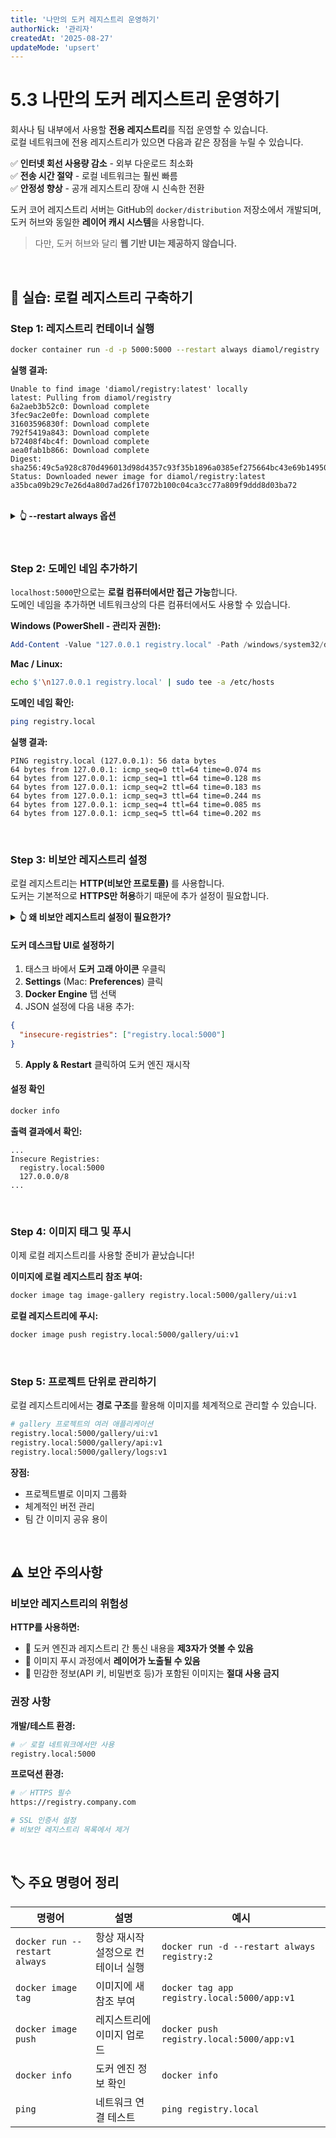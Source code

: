 ```yaml
---
title: '나만의 도커 레지스트리 운영하기'
authorNick: '관리자'
createdAt: '2025-08-27'
updateMode: 'upsert'
---
```


# 5.3 나만의 도커 레지스트리 운영하기

회사나 팀 내부에서 사용할 **전용 레지스트리**를 직접 운영할 수 있습니다.  
로컬 네트워크에 전용 레지스트리가 있으면 다음과 같은 장점을 누릴 수 있습니다.

✅ **인터넷 회선 사용량 감소** - 외부 다운로드 최소화  
✅ **전송 시간 절약** - 로컬 네트워크는 훨씬 빠름  
✅ **안정성 향상** - 공개 레지스트리 장애 시 신속한 전환

도커 코어 레지스트리 서버는 GitHub의 `docker/distribution` 저장소에서 개발되며,  
도커 허브와 동일한 **레이어 캐시 시스템**을 사용합니다.

> 다만, 도커 허브와 달리 **웹 기반 UI는 제공하지 않습니다.**

<br/>

## 🚀 실습: 로컬 레지스트리 구축하기

### Step 1: 레지스트리 컨테이너 실행

```bash
docker container run -d -p 5000:5000 --restart always diamol/registry
```

**실행 결과:**

```
Unable to find image 'diamol/registry:latest' locally
latest: Pulling from diamol/registry
6a2aeb3b52c0: Download complete
3fec9ac2e0fe: Download complete
31603596830f: Download complete
792f5419a843: Download complete
b72408f4bc4f: Download complete
aea0fab1b866: Download complete
Digest: sha256:49c5a928c870d496013d98d4357c93f35b1896a0385ef275664bc43e69b14950
Status: Downloaded newer image for diamol/registry:latest
a35bca09b29c7e26d4a80d7ad26f17072b100c04ca3cc77a809f9ddd8d03ba72
```

<br/>
<details>
<summary><strong>👆 --restart always 옵션</strong></summary>

레지스트리는 항상 실행 중이어야 하는 서비스입니다.

- 시스템 재부팅 시 자동으로 레지스트리 시작
- 컨테이너 오류로 종료되어도 자동 재시작
- 안정적인 서비스 운영 가능

```bash
# restart 정책 옵션들
--restart no          # 재시작 안 함 (기본값)
--restart on-failure  # 오류로 종료된 경우만 재시작
--restart always      # 항상 재시작
--restart unless-stopped  # 수동 종료 전까지 재시작
```

</details>
<br/>

<br/>

### Step 2: 도메인 네임 추가하기

`localhost:5000`만으로는 **로컬 컴퓨터에서만 접근 가능**합니다.  
도메인 네임을 추가하면 네트워크상의 다른 컴퓨터에서도 사용할 수 있습니다.

**Windows (PowerShell - 관리자 권한):**

```powershell
Add-Content -Value "127.0.0.1 registry.local" -Path /windows/system32/drivers/etc/hosts
```

**Mac / Linux:**

```bash
echo $'\n127.0.0.1 registry.local' | sudo tee -a /etc/hosts
```

**도메인 네임 확인:**

```bash
ping registry.local
```

**실행 결과:**

```
PING registry.local (127.0.0.1): 56 data bytes
64 bytes from 127.0.0.1: icmp_seq=0 ttl=64 time=0.074 ms
64 bytes from 127.0.0.1: icmp_seq=1 ttl=64 time=0.128 ms
64 bytes from 127.0.0.1: icmp_seq=2 ttl=64 time=0.183 ms
64 bytes from 127.0.0.1: icmp_seq=3 ttl=64 time=0.244 ms
64 bytes from 127.0.0.1: icmp_seq=4 ttl=64 time=0.085 ms
64 bytes from 127.0.0.1: icmp_seq=5 ttl=64 time=0.202 ms
```

<br/>

### Step 3: 비보안 레지스트리 설정

로컬 레지스트리는 **HTTP(비보안 프로토콜)** 를 사용합니다.  
도커는 기본적으로 **HTTPS만 허용**하기 때문에 추가 설정이 필요합니다.

<details>
<summary><strong>👆 왜 비보안 레지스트리 설정이 필요한가?</strong></summary>

도커는 보안을 위해 <strong>기본적으로 HTTPS 레지스트리만 허용</strong>합니다.

**문제:**

- 로컬 개발 환경에서 SSL 인증서 설정은 번거로움
- 테스트용 레지스트리에 HTTPS 설정은 과도함

**해결:**

- 특정 레지스트리를 "비보안 허용 목록"에 추가
- **주의:** 프로덕션 환경에서는 반드시 HTTPS 사용!

</details>

#### 도커 데스크탑 UI로 설정하기

1. 태스크 바에서 **도커 고래 아이콘** 우클릭
2. **Settings** (Mac: **Preferences**) 클릭
3. **Docker Engine** 탭 선택
4. JSON 설정에 다음 내용 추가:

```json
{
  "insecure-registries": ["registry.local:5000"]
}
```

5. **Apply & Restart** 클릭하여 도커 엔진 재시작

#### 설정 확인

```bash
docker info
```

**출력 결과에서 확인:**

```
...
Insecure Registries:
  registry.local:5000
  127.0.0.0/8
...
```

<br/>

### Step 4: 이미지 태그 및 푸시

이제 로컬 레지스트리를 사용할 준비가 끝났습니다!

**이미지에 로컬 레지스트리 참조 부여:**

```bash
docker image tag image-gallery registry.local:5000/gallery/ui:v1
```

**로컬 레지스트리에 푸시:**

```bash
docker image push registry.local:5000/gallery/ui:v1
```

<br/>

### Step 5: 프로젝트 단위로 관리하기

로컬 레지스트리에서는 **경로 구조**를 활용해 이미지를 체계적으로 관리할 수 있습니다.

```bash
# gallery 프로젝트의 여러 애플리케이션
registry.local:5000/gallery/ui:v1
registry.local:5000/gallery/api:v1
registry.local:5000/gallery/logs:v1
```

**장점:**

- 프로젝트별로 이미지 그룹화
- 체계적인 버전 관리
- 팀 간 이미지 공유 용이

<br/>

## ⚠️ 보안 주의사항

### 비보안 레지스트리의 위험성

**HTTP를 사용하면:**

- 🚨 도커 엔진과 레지스트리 간 통신 내용을 **제3자가 엿볼 수 있음**
- 🚨 이미지 푸시 과정에서 **레이어가 노출될 수 있음**
- 🚨 민감한 정보(API 키, 비밀번호 등)가 포함된 이미지는 **절대 사용 금지**

### 권장 사항

**개발/테스트 환경:**

```bash
# ✅ 로컬 네트워크에서만 사용
registry.local:5000
```

**프로덕션 환경:**

```bash
# ✅ HTTPS 필수
https://registry.company.com

# SSL 인증서 설정
# 비보안 레지스트리 목록에서 제거
```

<br/>

## 🏷️ 주요 명령어 정리

| 명령어                        | 설명                               | 예시                                        |
| ----------------------------- | ---------------------------------- | ------------------------------------------- |
| `docker run --restart always` | 항상 재시작 설정으로 컨테이너 실행 | `docker run -d --restart always registry:2` |
| `docker image tag`            | 이미지에 새 참조 부여              | `docker tag app registry.local:5000/app:v1` |
| `docker image push`           | 레지스트리에 이미지 업로드         | `docker push registry.local:5000/app:v1`    |
| `docker info`                 | 도커 엔진 정보 확인                | `docker info`                               |
| `ping`                        | 네트워크 연결 테스트               | `ping registry.local`                       |

<br/>
